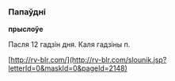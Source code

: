 ### Папаўдні
**прыслоўе**

Пасля 12 гадзін дня. Каля гадзіны п.

<a rel="author">[http://rv-blr.com/](http://rv-blr.com/slounik.jsp?letterId=0&maskId=0&pageId=2148)</a>
